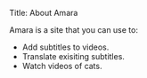 Title: About Amara

Amara is a site that you can use to:

* Add subtitles to videos.
* Translate exisiting subtitles.
* Watch videos of cats.

